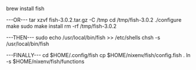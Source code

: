 brew install fish

---OR---
tar xzvf fish-3.0.2.tar.gz -C /tmp
cd /tmp/fish-3.0.2
./configure
make
sudo make install
rm -rf /tmp/fish-3.0.2

---THEN---
sudo echo /usr/local/bin/fish >> /etc/shells
chsh -s /usr/local/bin/fish

---FINALLY---
cd $HOME/.config/fish
cp $HOME/nixenv/fish/config.fish .
ln -s $HOME/nixenv/fish/functions
